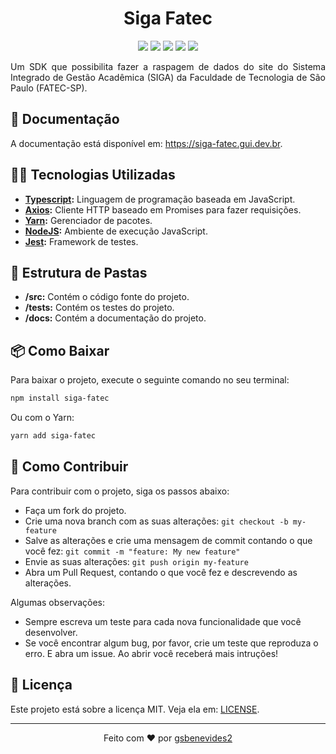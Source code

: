  <h1 align="center">
    Siga Fatec
</h1>
<p align="center">
<img src="https://img.shields.io/badge/Typescript-b20000?style=for-the-badge&logo=typescript&logoColor=white">
<img src="https://img.shields.io/badge/Axios-b20000?style=for-the-badge&logo=axios&logoColor=white">
<img src="https://img.shields.io/badge/Yarn-b20000?style=for-the-badge&logo=yarn&logoColor=white">
<img src="https://img.shields.io/badge/NodeJS-b20000?style=for-the-badge&logo=nodedotjs&logoColor=white">
<img src="https://img.shields.io/badge/Jest-b20000?style=for-the-badge&logo=jest&logoColor=white">
</p>
<p align="justify">
Um SDK que possibilita fazer a raspagem de dados do site do Sistema Integrado de Gestão Acadêmica (SIGA) da Faculdade de Tecnologia de São Paulo (FATEC-SP).
</p>

<!--p align="center">
  <a href="https://www.youtube.com/watch?v=KKmXsj1vxeE">
  <img src=".github/Capa.png">
  Veja esse video demonstração!
  </a>
</p-->

<h2>📖 Documentação</h2>
<p align="justify">A documentação está disponível em: <a href="https://siga-fatec.gui.dev.br">https://siga-fatec.gui.dev.br</a>.</p>

<h2>👨‍💻 Tecnologias Utilizadas</h2>
<ul>
<li><b><a href="https://www.typescriptlang.org/">Typescript</a>:</b> Linguagem de programação baseada em JavaScript.</li>
<li><b><a href="https://axios-http.com/ptbr/docs/intro">Axios</a>:</b> Cliente HTTP baseado em Promises para fazer requisições.</li>
<li><b><a href="https://yarnpkg.com/">Yarn</a>:</b> Gerenciador de pacotes.</li>
<li><b><a href="https://nodejs.org/en/">NodeJS</a>:</b> Ambiente de execução JavaScript.</li>
<li><b><a href="https://jestjs.io/">Jest</a>:</b> Framework de testes.</li>
</ul>

<h2>📁 Estrutura de Pastas</h2>
<ul>
<li><b>/src:</b> Contém o código fonte do projeto.</li>
<li><b>/tests:</b> Contém os testes do projeto.</li>
<li><b>/docs:</b> Contém a documentação do projeto.</li>
</ul>

<h2>📦 Como Baixar</h2>
<p>Para baixar o projeto, execute o seguinte comando no seu terminal:</p>

```bash
npm install siga-fatec
```

<p>Ou com o Yarn:</p>

```bash
yarn add siga-fatec
```

<h2>🤝 Como Contribuir</h2>
<p>Para contribuir com o projeto, siga os passos abaixo:</p>
<ul>
<li>Faça um fork do projeto.</li>
<li>Crie uma nova branch com as suas alterações: <code>git checkout -b my-feature</code></li>
<li>Salve as alterações e crie uma mensagem de commit contando o que você fez: <code>git commit -m "feature: My new feature"</code></li>
<li>Envie as suas alterações: <code>git push origin my-feature</code></li>
<li>Abra um Pull Request, contando o que você fez e descrevendo as alterações.</li>
</ul>
<p>Algumas observações:</p>
<ul>
<li>Sempre escreva um teste para cada nova funcionalidade que você desenvolver.</li>
<li>Se você encontrar algum bug, por favor, crie um teste que reproduza o erro. E abra um issue. Ao abrir você receberá mais intruções!</li>
</ul>

<h2>📃 Licença</h2>
<p>Este projeto está sobre a licença MIT. Veja ela em: <a href="LICENSE">LICENSE</a>.</p>

<hr>
<p align="center">Feito com ❤️ por <a href="https://gui.dev.br">gsbenevides2</a></p>
